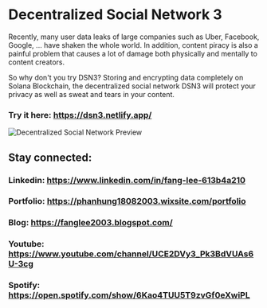 # Decentralized Social Network 3

Recently, many user data leaks of large companies such as Uber, Facebook, Google, ... have shaken the whole world. In addition, content piracy is also a painful problem that causes a lot of damage both physically and mentally to content creators.

So why don't you try DSN3? Storing and encrypting data completely on Solana Blockchain, the decentralized social network DSN3 will protect your privacy as well as sweat and tears in your content.

### Try it here: https://dsn3.netlify.app/

![Decentralized Social Network Preview](https://user-images.githubusercontent.com/75077747/197699506-a9c20223-2547-4975-addc-629b89a10dc5.png)

## Stay connected:

### Linkedin: https://www.linkedin.com/in/fang-lee-613b4a210
### Portfolio: https://phanhung18082003.wixsite.com/portfolio
### Blog: https://fanglee2003.blogspot.com/
### Youtube: https://www.youtube.com/channel/UCE2DVy3_Pk3BdVUAs6U-3cg
### Spotify: https://open.spotify.com/show/6Kao4TUU5T9zvGf0eXwiPL

